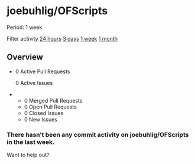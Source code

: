 # joebuhlig/OFScripts

 Period: 1 week

Filter activity [24 hours](https://github.com/joebuhlig/OFScripts/pulse/daily) [3 days](https://github.com/joebuhlig/OFScripts/pulse/halfweekly) [1 week](joebuhlig-ofscripts-6.md) [1 month](https://github.com/joebuhlig/OFScripts/pulse/monthly)

## Overview

* 0 Active Pull Requests

  0 Active Issues

* *  0 Merged Pull Requests
  *  0 Open Pull Requests
  *  0 Closed Issues
  *  0 New Issues

### There hasn’t been any commit activity on joebuhlig/OFScripts in the last week.

Want to help out?

